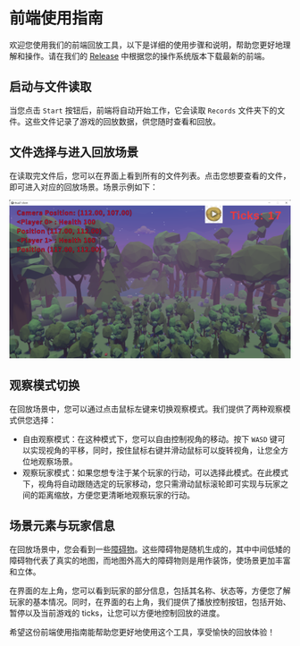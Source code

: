 # 前端使用指南

欢迎您使用我们的前端回放工具，以下是详细的使用步骤和说明，帮助您更好地理解和操作。请在我们的 [Release](https://github.com/thuasta/thuai-7/releases) 中根据您的操作系统版本下载最新的前端。

## 启动与文件读取

当您点击 `Start` 按钮后，前端将自动开始工作，它会读取 `Records` 文件夹下的文件。这些文件记录了游戏的回放数据，供您随时查看和回放。

## 文件选择与进入回放场景

在读取完文件后，您可以在界面上看到所有的文件列表。点击您想要查看的文件，即可进入对应的回放场景。场景示例如下：

![回放场景](img/1.jpg)

## 观察模式切换

在回放场景中，您可以通过点击鼠标左键来切换观察模式。我们提供了两种观察模式供您选择：

- 自由观察模式：在这种模式下，您可以自由控制视角的移动。按下 `WASD` 键可以实现视角的平移，同时，按住鼠标右键并滑动鼠标可以旋转视角，让您全方位地观察场景。
- 观察玩家模式：如果您想专注于某个玩家的行动，可以选择此模式。在此模式下，视角将自动跟随选定的玩家移动，您只需滑动鼠标滚轮即可实现与玩家之间的距离缩放，方便您更清晰地观察玩家的行动。

## 场景元素与玩家信息

在回放场景中，您会看到一些[障碍物](../rules/#墙体)。这些障碍物是随机生成的，其中中间低矮的障碍物代表了真实的地图，而地图外高大的障碍物则是用作装饰，使场景更加丰富和立体。

在界面的左上角，您可以看到玩家的部分信息，包括其名称、状态等，方便您了解玩家的基本情况。同时，在界面的右上角，我们提供了播放控制按钮，包括开始、暂停以及当前游戏的 ticks，让您可以方便地控制回放的进度。

希望这份前端使用指南能帮助您更好地使用这个工具，享受愉快的回放体验！
